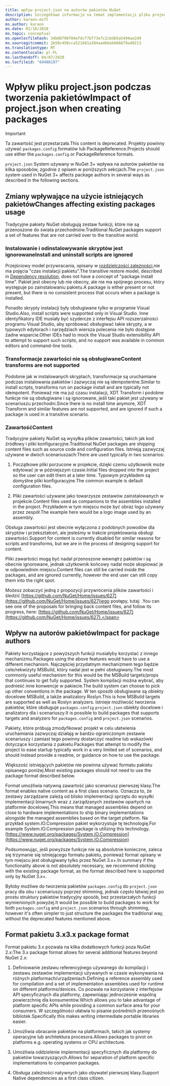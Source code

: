 ```yaml
---
title: wpływ project.json na autorów pakietów NuGet
description: Szczegółowe informacje na temat implementacji pliku project.json w nuget 3.x wpływa na autorów pakietów, takich jak nieobsługiwał funkcje, zawartość i format pakietu.
author: karann-msft
ms.author: karann
ms.date: 01/18/2018
ms.topic: conceptual
ms.openlocfilehash: 34b08f06f04efdcf7bf73efc2cbdb5a5494ae2d9
ms.sourcegitcommit: 2b50c450cca521681a384aa466ab666679a40213
ms.translationtype: MT
ms.contentlocale: pl-PL
ms.lasthandoff: 04/07/2020
ms.locfileid: "69488197"
---
```

# <a name="impact-of-projectjson-when-creating-packages"></a><span data-ttu-id="026b6-103">Wpływ pliku project.json podczas tworzenia pakietów</span><span class="sxs-lookup"><span data-stu-id="026b6-103">Impact of project.json when creating packages</span></span>

> [!Important]
> <span data-ttu-id="026b6-104">Ta zawartość jest przestarzała.</span><span class="sxs-lookup"><span data-stu-id="026b6-104">This content is deprecated.</span></span> <span data-ttu-id="026b6-105">Projekty powinny używać `packages.config` formatów lub PackageReference.</span><span class="sxs-lookup"><span data-stu-id="026b6-105">Projects should use either the `packages.config` or PackageReference formats.</span></span>

<span data-ttu-id="026b6-106">`project.json` System używany w NuGet 3+ wpływa na autorów pakietów na kilka sposobów, zgodnie z opisem w poniższych sekcjach.</span><span class="sxs-lookup"><span data-stu-id="026b6-106">The `project.json` system used in NuGet 3+ affects package authors in several ways as described in the following sections.</span></span>

## <a name="changes-affecting-existing-packages-usage"></a><span data-ttu-id="026b6-107">Zmiany wpływające na użycie istniejących pakietów</span><span class="sxs-lookup"><span data-stu-id="026b6-107">Changes affecting existing packages usage</span></span>

<span data-ttu-id="026b6-108">Tradycyjne pakiety NuGet obsługują zestaw funkcji, które nie są przenoszone do świata przechodniów.</span><span class="sxs-lookup"><span data-stu-id="026b6-108">Traditional NuGet packages support a set of features that are not carried over to the transitive world.</span></span>

### <a name="install-and-uninstall-scripts-are-ignored"></a><span data-ttu-id="026b6-109">Instalowanie i odinstalowywanie skryptów jest ignorowane</span><span class="sxs-lookup"><span data-stu-id="026b6-109">Install and uninstall scripts are ignored</span></span>

<span data-ttu-id="026b6-110">Przejściowy model przywracania, opisany w [rozdzielczości zależności,](../concepts/dependency-resolution.md#dependency-resolution-with-packagereference)nie ma pojęcia "czas instalacji pakietu".</span><span class="sxs-lookup"><span data-stu-id="026b6-110">The transitive restore model, described in [Dependency resolution](../concepts/dependency-resolution.md#dependency-resolution-with-packagereference), does not have a concept of "package install time".</span></span> <span data-ttu-id="026b6-111">Pakiet jest obecny lub nie obecny, ale nie ma spójnego procesu, który występuje po zainstalowaniu pakietu.</span><span class="sxs-lookup"><span data-stu-id="026b6-111">A package is either present or not present, but there is no consistent process that occurs when a package is installed.</span></span>

<span data-ttu-id="026b6-112">Ponadto skrypty instalacji były obsługiwane tylko w programie Visual Studio.</span><span class="sxs-lookup"><span data-stu-id="026b6-112">Also, install scripts were supported only in Visual Studio.</span></span> <span data-ttu-id="026b6-113">Inne identyfikatory IDE musiały być szydercze z interfejsu API rozszerzalności programu Visual Studio, aby spróbować obsługiwać takie skrypty, a w typowych edytorach i narzędziach wiersza polecenia nie było dostępne żadne wsparcie.</span><span class="sxs-lookup"><span data-stu-id="026b6-113">Other IDEs had to mock the Visual Studio extensibility API to attempt to support such scripts, and no support was available in common editors and command-line tools.</span></span>

### <a name="content-transforms-are-not-supported"></a><span data-ttu-id="026b6-114">Transformacje zawartości nie są obsługiwane</span><span class="sxs-lookup"><span data-stu-id="026b6-114">Content transforms are not supported</span></span>

<span data-ttu-id="026b6-115">Podobnie jak w instalowanych skryptach, transformacje są uruchamiane podczas instalowania pakietów i zazwyczaj nie są idempotentne.</span><span class="sxs-lookup"><span data-stu-id="026b6-115">Similar to install scripts, transforms run on package install and are typically not idempotent.</span></span> <span data-ttu-id="026b6-116">Ponieważ nie ma już czasu instalacji, XDT Transform i podobne funkcje nie są obsługiwane i są ignorowane, jeśli taki pakiet jest używany w scenariuszu przechodni.</span><span class="sxs-lookup"><span data-stu-id="026b6-116">Since there is no install time anymore, XDT Transform and similar features are not supported, and are ignored if such a package is used in a transitive scenario.</span></span>

### <a name="content"></a><span data-ttu-id="026b6-117">Zawartość</span><span class="sxs-lookup"><span data-stu-id="026b6-117">Content</span></span>

<span data-ttu-id="026b6-118">Tradycyjne pakiety NuGet są wysyłka plików zawartości, takich jak kod źródłowy i pliki konfiguracyjne.</span><span class="sxs-lookup"><span data-stu-id="026b6-118">Traditional NuGet packages are shipping content files such as source code and configuration files.</span></span> <span data-ttu-id="026b6-119">Istnieją zazwyczaj używane w dwóch scenariuszach:</span><span class="sxs-lookup"><span data-stu-id="026b6-119">There are used typically in two scenarios:</span></span>

1. <span data-ttu-id="026b6-120">Początkowe pliki porzucone w projekcie, dzięki czemu użytkownik może edytować je w późniejszym czasie.</span><span class="sxs-lookup"><span data-stu-id="026b6-120">Initial files dropped into the project so the user can edit them at a later time.</span></span> <span data-ttu-id="026b6-121">Typowym przykładem są domyślne pliki konfiguracyjne.</span><span class="sxs-lookup"><span data-stu-id="026b6-121">The common example is default configuration files.</span></span>

1. <span data-ttu-id="026b6-122">Pliki zawartości używane jako towarzysze zestawów zainstalowanych w projekcie.</span><span class="sxs-lookup"><span data-stu-id="026b6-122">Content files used as companions to the assemblies installed in the project.</span></span> <span data-ttu-id="026b6-123">Przykładem w tym miejscu może być obraz logo używany przez zespół.</span><span class="sxs-lookup"><span data-stu-id="026b6-123">The example here would be a logo image used by an assembly.</span></span>

<span data-ttu-id="026b6-124">Obsługa zawartości jest obecnie wyłączona z podobnych powodów dla skryptów i przekształceń, ale jesteśmy w trakcie projektowania obsługi zawartości.</span><span class="sxs-lookup"><span data-stu-id="026b6-124">Support for content is currently disabled for similar reasons for scripts and transforms, but we are in the process of designing support for content.</span></span>

<span data-ttu-id="026b6-125">Pliki zawartości mogą być nadal przenoszone wewnątrz pakietów i są obecnie ignorowane, jednak użytkownik końcowy nadal może skopiować je w odpowiednim miejscu.</span><span class="sxs-lookup"><span data-stu-id="026b6-125">Content files can still be carried inside the packages, and are ignored currently, however the end user can still copy them into the right spot.</span></span>

<span data-ttu-id="026b6-126">Możesz zobaczyć jedną z propozycji przywrócenia plików zawartości i śledzić [https://github.com/NuGet/Home/issues/627](https://github.com/NuGet/Home/issues/627)jego postępy, tutaj: .</span><span class="sxs-lookup"><span data-stu-id="026b6-126">You can see one of the proposals for bringing back content files, and follow its progress, here: [https://github.com/NuGet/Home/issues/627](https://github.com/NuGet/Home/issues/627).</span></span>

## <a name="impact-for-package-authors"></a><span data-ttu-id="026b6-127">Wpływ na autorów pakietów</span><span class="sxs-lookup"><span data-stu-id="026b6-127">Impact for package authors</span></span>

<span data-ttu-id="026b6-128">Pakiety korzystające z powyższych funkcji musiałyby korzystać z innego mechanizmu.</span><span class="sxs-lookup"><span data-stu-id="026b6-128">Packages using the above features would have to use a different mechanism.</span></span> <span data-ttu-id="026b6-129">Najczęściej przydatnym mechanizmem tego będzie cele/rekwizyty MSBuild, który nadal jest w pełni obsługiwany.</span><span class="sxs-lookup"><span data-stu-id="026b6-129">The most commonly useful mechanism for this would be the MSBuild targets/props that continues to get fully supported.</span></span> <span data-ttu-id="026b6-130">System kompilacji można wybrać, aby podnieść inne konwencje w pakiecie.</span><span class="sxs-lookup"><span data-stu-id="026b6-130">The build system can choose to pick up other conventions in the package.</span></span> <span data-ttu-id="026b6-131">W ten sposób obsługiwane są obiekty docelowe MSBuild, a także analizatory Roslyn.</span><span class="sxs-lookup"><span data-stu-id="026b6-131">This is how MSBuild targets are supported as well as Roslyn analyzers.</span></span> <span data-ttu-id="026b6-132">Istnieje możliwość tworzenia pakietów, które obsługuje `packages.config` `project.json` obiekty docelowe i analizatory dla i scenariuszy.</span><span class="sxs-lookup"><span data-stu-id="026b6-132">It is possible to build packages that supports targets and analyzers for `packages.config` and `project.json` scenarios.</span></span>

<span data-ttu-id="026b6-133">Pakiety, które próbują zmodyfikować projekt w celu ułatwienia uruchamiania zazwyczaj działają w bardzo ograniczonym zestawie scenariuszy i zamiast tego powinny dostarczyć readme lub wskazówki dotyczące korzystania z pakietu.</span><span class="sxs-lookup"><span data-stu-id="026b6-133">Packages that attempt to modify the project to ease startup typically work in a very limited set of scenarios, and should instead provide a readme, or guidance on how to use the package.</span></span>

<span data-ttu-id="026b6-134">Większość istniejących pakietów nie powinna używać formatu pakietu opisanego poniżej.</span><span class="sxs-lookup"><span data-stu-id="026b6-134">Most existing packages should not need to use the package format described below.</span></span>

<span data-ttu-id="026b6-135">Format umożliwia natywną zawartość jako scenariusz pierwszej klasy.</span><span class="sxs-lookup"><span data-stu-id="026b6-135">The format enables native content as a first class scenario.</span></span> <span data-ttu-id="026b6-136">Oznacza to, że zestawy zarządzane zależą od blisko implementacji sprzętu do wysyłki implementacji binarnych wraz z zarządzanych zestawów opartych na platformie docelowej.</span><span class="sxs-lookup"><span data-stu-id="026b6-136">This means that managed assemblies depend on close to hardware implementations to ship binary implementations alongside the managed assemblies based on the target platform.</span></span> <span data-ttu-id="026b6-137">Na przykład system.IO.Compression pakiet wykorzystuje tę technologię.</span><span class="sxs-lookup"><span data-stu-id="026b6-137">For example System.IO.Compression package is utilizing this technology.</span></span> [https://www.nuget.org/packages/System.IO.Compression](https://www.nuget.org/packages/System.IO.Compression)

<span data-ttu-id="026b6-138">Podsumowując, jeśli powyższe funkcje nie są absolutnie konieczne, zaleca się trzymanie się istniejącego formatu pakietu, ponieważ format opisany w tym miejscu jest obsługiwany tylko przez NuGet 3.x+.</span><span class="sxs-lookup"><span data-stu-id="026b6-138">In summary if the functionality above is not absolutely necessary, we recommend sticking with the existing package format, as the format described here is supported only by NuGet 3.x+.</span></span>

<span data-ttu-id="026b6-139">Byłoby możliwe do tworzenia pakietów `packages.config` do `project.json` pracy dla obu i scenariuszy poprzez shimming, jednak często łatwiej jest po prostu struktury pakietów tradycyjny sposób, bez przestarzałych funkcji wymienionych powyżej.</span><span class="sxs-lookup"><span data-stu-id="026b6-139">It would be possible to build packages to work for both `packages.config` and `project.json` scenarios through shimming, however it's often simpler to just structure the packages the traditional way, without the deprecated features mentioned above.</span></span>

## <a name="3x-package-format"></a><span data-ttu-id="026b6-140">Format pakietu 3.x</span><span class="sxs-lookup"><span data-stu-id="026b6-140">3.x package format</span></span>

<span data-ttu-id="026b6-141">Format pakietu 3.x pozwala na kilka dodatkowych funkcji poza NuGet 2.x:</span><span class="sxs-lookup"><span data-stu-id="026b6-141">The 3.x package format allows for several additional features beyond NuGet 2.x:</span></span>

1. <span data-ttu-id="026b6-142">Definiowanie zestawu referencyjnego używanego do kompilacji i zestawu zestawów implementacji używanych w czasie wykonywania na różnych platformach/urządzeniach.</span><span class="sxs-lookup"><span data-stu-id="026b6-142">Defining a reference assembly used for compilation and a set of implementation assemblies used for runtime on different platforms/devices.</span></span> <span data-ttu-id="026b6-143">Co pozwala na korzystanie z interfejsów API specyficznych dla platformy, zapewniając jednocześnie wspólną powierzchnię dla konsumentów.</span><span class="sxs-lookup"><span data-stu-id="026b6-143">Which allows you to take advantage of platform specific APIs while providing a common surface area for your consumers.</span></span> <span data-ttu-id="026b6-144">W szczególności ułatwia to pisanie pośrednich przenośnych bibliotek.</span><span class="sxs-lookup"><span data-stu-id="026b6-144">Specifically this makes writing intermediate portable libraries easier.</span></span>

1. <span data-ttu-id="026b6-145">Umożliwia obracanie pakietów na platformach, takich jak systemy operacyjne lub architektura procesora.</span><span class="sxs-lookup"><span data-stu-id="026b6-145">Allows packages to pivot on platforms e.g. operating systems or CPU architecture.</span></span>

1. <span data-ttu-id="026b6-146">Umożliwia oddzielenie implementacji specyficznych dla platformy do pakietów towarzyszących.</span><span class="sxs-lookup"><span data-stu-id="026b6-146">Allows for separation of platform specific implementations to companion packages.</span></span>

1. <span data-ttu-id="026b6-147">Obsługa zależności natywnych jako obywatel pierwszej klasy.</span><span class="sxs-lookup"><span data-stu-id="026b6-147">Support Native dependencies as a first class citizen.</span></span>
